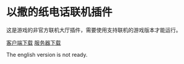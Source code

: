 # 以撒的纸电话联机插件

这是游戏的非官方联机大厅插件，需要使用支持联机的游戏版本才能运行。

[客户端下载](https://github.com/frto027/IsaacPaperCupPhoneRel/releases)
[服务器下载](https://github.com/frto027/IsaacPaperServer/releases)

The english version is not ready.
